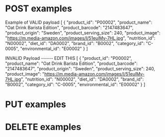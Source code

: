 # POST examples

Example of VALID payload
 [
    {
      "product_id": "P00002",
      "product_name": "Oat Drink Barista Edition",
      "product_barcode": "2147483647",
      "product_origin": "Sweden",
      "product_serving_size": 240,
      "product_image": "https://m.media-amazon.com/images/I/51eulMv-7HL.jpg",
      "nutrition_id": "N00002",
      "diet_id": "DA0002",
      "brand_id": "B0002",
      "category_id": "C-0005",
      "environmental_id": "E00002"
    }
  ]

  INVALID Payload
------ EDIT THIS
   [
    {
      "product_id": "P00002",
      "product_name": "Oat Drink Barista Edition",
      "product_barcode": "2147483647",
      "product_origin": "Sweden",
      "product_serving_size": 240,
      "product_image": "https://m.media-amazon.com/images/I/51eulMv-7HL.jpg",
      "nutrition_id": "N00002",
      "diet_id": "DA0002",
      "brand_id": "B0002",
      "category_id": "C-0005",
      "environmental_id": "E00002"
    }
  ]

# PUT examples

# DELETE examples
